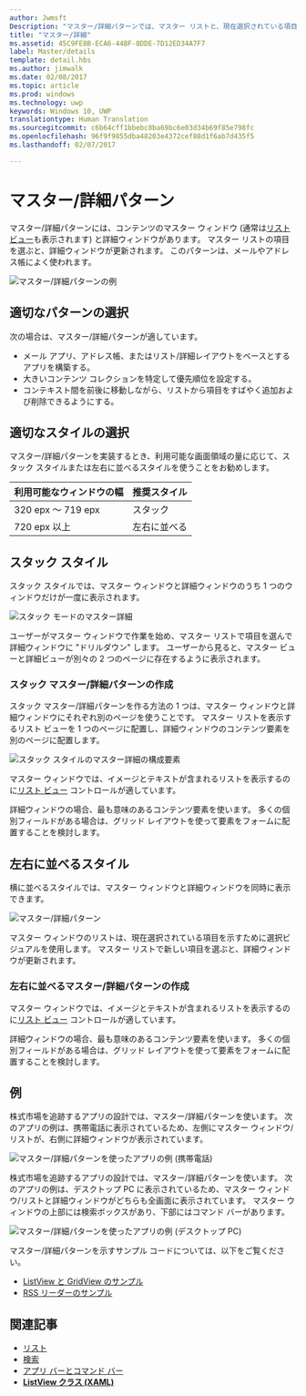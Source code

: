 ```yaml
---
author: Jwmsft
Description: "マスター/詳細パターンでは、マスター リストと、現在選択されている項目の詳細が表示されます。 このパターンは、メールや連絡先一覧/アドレス帳によく使用されます。"
title: "マスター/詳細"
ms.assetid: 45C9FE8B-ECA6-44BF-8DDE-7D12ED34A7F7
label: Master/details
template: detail.hbs
ms.author: jimwalk
ms.date: 02/08/2017
ms.topic: article
ms.prod: windows
ms.technology: uwp
keywords: Windows 10, UWP
translationtype: Human Translation
ms.sourcegitcommit: c6b64cff1bbebc8ba69bc6e03d34b69f85e798fc
ms.openlocfilehash: 96f9f9855dba48203e4372cef88d1f6ab7d435f5
ms.lasthandoff: 02/07/2017

---
```

# <a name="masterdetails-pattern"></a>マスター/詳細パターン

<link rel="stylesheet" href="https://az835927.vo.msecnd.net/sites/uwp/Resources/css/custom.css"> 

マスター/詳細パターンには、コンテンツのマスター ウィンドウ (通常は[リスト ビュー](lists.md)も表示されます) と詳細ウィンドウがあります。 マスター リストの項目を選ぶと、詳細ウィンドウが更新されます。 このパターンは、メールやアドレス帳によく使われます。

![マスター/詳細パターンの例](images/HIGSecOne_MasterDetail.png)

## <a name="is-this-the-right-pattern"></a>適切なパターンの選択

次の場合は、マスター/詳細パターンが適しています。

-   メール アプリ、アドレス帳、またはリスト/詳細レイアウトをベースとするアプリを構築する。
-   大きいコンテンツ コレクションを特定して優先順位を設定する。
-   コンテキスト間を前後に移動しながら、リストから項目をすばやく追加および削除できるようにする。

## <a name="choose-the-right-style"></a>適切なスタイルの選択

マスター/詳細パターンを実装するとき、利用可能な画面領域の量に応じて、スタック スタイルまたは左右に並べるスタイルを使うことをお勧めします。

| 利用可能なウィンドウの幅 | 推奨スタイル |
|------------------------|-------------------|
| 320 epx ～ 719 epx        | スタック           |
| 720 epx 以上       | 左右に並べる      |

 
## <a name="stacked-style"></a>スタック スタイル

スタック スタイルでは、マスター ウィンドウと詳細ウィンドウのうち 1 つのウィンドウだけが一度に表示されます。

![スタック モードのマスター詳細](images/patterns-md-stacked.png)

ユーザーがマスター ウィンドウで作業を始め、マスター リストで項目を選んで詳細ウィンドウに "ドリルダウン" します。 ユーザーから見ると、マスター ビューと詳細ビューが別々の 2 つのページに存在するように表示されます。

### <a name="create-a-stacked-masterdetails-pattern"></a>スタック マスター/詳細パターンの作成

スタック マスター/詳細パターンを作る方法の 1 つは、マスター ウィンドウと詳細ウィンドウにそれぞれ別のページを使うことです。 マスター リストを表示するリスト ビューを 1 つのページに配置し、詳細ウィンドウのコンテンツ要素を別のページに配置します。

![スタック スタイルのマスター詳細の構成要素](images/patterns-md-stacked-parts.png)

マスター ウィンドウでは、イメージとテキストが含まれるリストを表示するのに[リスト ビュー](lists.md) コントロールが適しています。

詳細ウィンドウの場合、最も意味のあるコンテンツ要素を使います。 多くの個別フィールドがある場合は、グリッド レイアウトを使って要素をフォームに配置することを検討します。

## <a name="side-by-side-style"></a>左右に並べるスタイル

横に並べるスタイルでは、マスター ウィンドウと詳細ウィンドウを同時に表示できます。

![マスター/詳細パターン](images/patterns-masterdetail-400x227.png)

マスター ウィンドウのリストは、現在選択されている項目を示すために選択ビジュアルを使用します。 マスター リストで新しい項目を選ぶと、詳細ウィンドウが更新されます。

### <a name="create-a-side-by-side-masterdetails-pattern"></a>左右に並べるマスター/詳細パターンの作成

マスター ウィンドウでは、イメージとテキストが含まれるリストを表示するのに[リスト ビュー](lists.md) コントロールが適しています。

詳細ウィンドウの場合、最も意味のあるコンテンツ要素を使います。 多くの個別フィールドがある場合は、グリッド レイアウトを使って要素をフォームに配置することを検討します。

## <a name="examples"></a>例

株式市場を追跡するアプリの設計では、マスター/詳細パターンを使います。 次のアプリの例は、携帯電話に表示されているため、左側にマスター ウィンドウ/リストが、右側に詳細ウィンドウが表示されています。

![マスター/詳細パターンを使ったアプリの例 (携帯電話)](images/uap-finance-phone-masterdetails-600.png)

株式市場を追跡するアプリの設計では、マスター/詳細パターンを使います。 次のアプリの例は、デスクトップ PC に表示されているため、マスター ウィンドウ/リストと詳細ウィンドウがどちらも全画面に表示されています。 マスター ウィンドウの上部には検索ボックスがあり、下部にはコマンド バーがあります。

![マスター/詳細パターンを使ったアプリの例 (デスクトップ PC)](images/uap-finance-desktop700.png)

マスター/詳細パターンを示すサンプル コードについては、以下をご覧ください。
- [ListView と GridView のサンプル](http://go.microsoft.com/fwlink/p/?LinkId=619900)
- [RSS リーダーのサンプル](https://github.com/Microsoft/Windows-appsample-rssreader)

## <a name="related-articles"></a>関連記事

- [リスト](lists.md)
- [検索](search.md)
- [アプリ バーとコマンド バー](app-bars.md)
- [**ListView クラス (XAML)**](https://msdn.microsoft.com/library/windows/apps/br242878)


